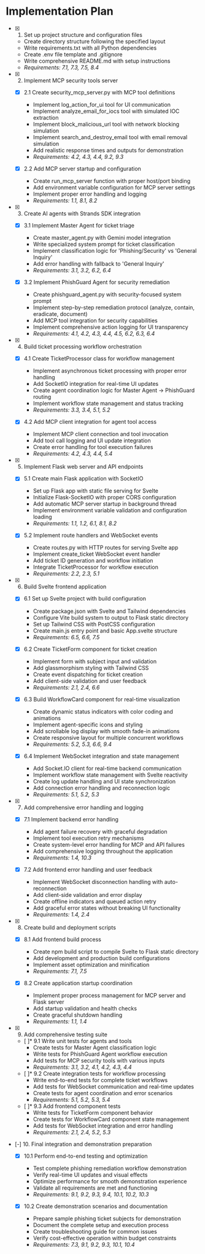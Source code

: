 # Implementation Plan

- [x] 1. Set up project structure and configuration files





  - Create directory structure following the specified layout
  - Write requirements.txt with all Python dependencies
  - Create .env file template and .gitignore
  - Write comprehensive README.md with setup instructions
  - _Requirements: 7.1, 7.3, 7.5, 8.4_

- [x] 2. Implement MCP security tools server







  - [x] 2.1 Create security_mcp_server.py with MCP tool definitions



    - Implement log_action_for_ui tool for UI communication
    - Implement analyze_email_for_iocs tool with simulated IOC extraction
    - Implement block_malicious_url tool with network blocking simulation
    - Implement search_and_destroy_email tool with email removal simulation
    - Add realistic response times and outputs for demonstration
    - _Requirements: 4.2, 4.3, 4.4, 9.2, 9.3_
  - [x] 2.2 Add MCP server startup and configuration


    - Create run_mcp_server function with proper host/port binding
    - Add environment variable configuration for MCP server settings
    - Implement proper error handling and logging
    - _Requirements: 1.1, 8.1, 8.2_

- [x] 3. Create AI agents with Strands SDK integration





  - [x] 3.1 Implement Master Agent for ticket triage


    - Create master_agent.py with Gemini model integration
    - Write specialized system prompt for ticket classification
    - Implement classification logic for 'Phishing/Security' vs 'General Inquiry'
    - Add error handling with fallback to 'General Inquiry'
    - _Requirements: 3.1, 3.2, 6.2, 6.4_
  - [x] 3.2 Implement PhishGuard Agent for security remediation


    - Create phishguard_agent.py with security-focused system prompt
    - Implement step-by-step remediation protocol (analyze, contain, eradicate, document)
    - Add MCP tool integration for security capabilities
    - Implement comprehensive action logging for UI transparency
    - _Requirements: 4.1, 4.2, 4.3, 4.4, 4.5, 6.2, 6.3, 6.4_

- [x] 4. Build ticket processing workflow orchestration





  - [x] 4.1 Create TicketProcessor class for workflow management


    - Implement asynchronous ticket processing with proper error handling
    - Add SocketIO integration for real-time UI updates
    - Create agent coordination logic for Master Agent → PhishGuard routing
    - Implement workflow state management and status tracking
    - _Requirements: 3.3, 3.4, 5.1, 5.2_
  - [x] 4.2 Add MCP client integration for agent tool access


    - Implement MCP client connection and tool invocation
    - Add tool call logging and UI update integration
    - Create error handling for tool execution failures
    - _Requirements: 4.2, 4.3, 4.4, 5.4_

- [x] 5. Implement Flask web server and API endpoints





  - [x] 5.1 Create main Flask application with SocketIO


    - Set up Flask app with static file serving for Svelte
    - Initialize Flask-SocketIO with proper CORS configuration
    - Add automatic MCP server startup in background thread
    - Implement environment variable validation and configuration loading
    - _Requirements: 1.1, 1.2, 6.1, 8.1, 8.2_
  - [x] 5.2 Implement route handlers and WebSocket events


    - Create routes.py with HTTP routes for serving Svelte app
    - Implement create_ticket WebSocket event handler
    - Add ticket ID generation and workflow initiation
    - Integrate TicketProcessor for workflow execution
    - _Requirements: 2.2, 2.3, 5.1_

- [x] 6. Build Svelte frontend application





  - [x] 6.1 Set up Svelte project with build configuration


    - Create package.json with Svelte and Tailwind dependencies
    - Configure Vite build system to output to Flask static directory
    - Set up Tailwind CSS with PostCSS configuration
    - Create main.js entry point and basic App.svelte structure
    - _Requirements: 6.5, 6.6, 7.5_
  - [x] 6.2 Create TicketForm component for ticket creation


    - Implement form with subject input and validation
    - Add glassmorphism styling with Tailwind CSS
    - Create event dispatching for ticket creation
    - Add client-side validation and user feedback
    - _Requirements: 2.1, 2.4, 6.6_
  - [x] 6.3 Build WorkflowCard component for real-time visualization


    - Create dynamic status indicators with color coding and animations
    - Implement agent-specific icons and styling
    - Add scrollable log display with smooth fade-in animations
    - Create responsive layout for multiple concurrent workflows
    - _Requirements: 5.2, 5.3, 6.6, 9.4_
  - [x] 6.4 Implement WebSocket integration and state management


    - Add Socket.IO client for real-time backend communication
    - Implement workflow state management with Svelte reactivity
    - Create log update handling and UI state synchronization
    - Add connection error handling and reconnection logic
    - _Requirements: 5.1, 5.2, 5.3_

- [x] 7. Add comprehensive error handling and logging







  - [x] 7.1 Implement backend error handling



    - Add agent failure recovery with graceful degradation
    - Implement tool execution retry mechanisms
    - Create system-level error handling for MCP and API failures
    - Add comprehensive logging throughout the application
    - _Requirements: 1.4, 10.3_
  - [x] 7.2 Add frontend error handling and user feedback


    - Implement WebSocket disconnection handling with auto-reconnection
    - Add client-side validation and error display
    - Create offline indicators and queued action retry
    - Add graceful error states without breaking UI functionality
    - _Requirements: 1.4, 2.4_

- [x] 8. Create build and deployment scripts





  - [x] 8.1 Add frontend build process


    - Create npm build script to compile Svelte to Flask static directory
    - Add development and production build configurations
    - Implement asset optimization and minification
    - _Requirements: 7.1, 7.5_
  - [x] 8.2 Create application startup coordination


    - Implement proper process management for MCP server and Flask server
    - Add startup validation and health checks
    - Create graceful shutdown handling
    - _Requirements: 1.1, 1.4_

- [x] 9. Add comprehensive testing suite






  - [ ]* 9.1 Write unit tests for agents and tools
    - Create tests for Master Agent classification logic
    - Write tests for PhishGuard Agent workflow execution
    - Add tests for MCP security tools with various inputs
    - _Requirements: 3.1, 3.2, 4.1, 4.2, 4.3, 4.4_
  - [ ]* 9.2 Create integration tests for workflow processing
    - Write end-to-end tests for complete ticket workflows
    - Add tests for WebSocket communication and real-time updates
    - Create tests for agent coordination and error scenarios
    - _Requirements: 5.1, 5.2, 5.3, 5.4_
  - [ ]* 9.3 Add frontend component tests
    - Write tests for TicketForm component behavior
    - Create tests for WorkflowCard component state management
    - Add tests for WebSocket integration and error handling
    - _Requirements: 2.1, 2.4, 5.2, 5.3_

- [-] 10. Final integration and demonstration preparation



  - [x] 10.1 Perform end-to-end testing and optimization






    - Test complete phishing remediation workflow demonstration
    - Verify real-time UI updates and visual effects
    - Optimize performance for smooth demonstration experience
    - Validate all requirements are met and functioning
    - _Requirements: 9.1, 9.2, 9.3, 9.4, 10.1, 10.2, 10.3_
  - [x] 10.2 Create demonstration scenarios and documentation





    - Prepare sample phishing ticket subjects for demonstration
    - Document the complete setup and execution process
    - Create troubleshooting guide for common issues
    - Verify cost-effective operation within budget constraints
    - _Requirements: 7.3, 9.1, 9.2, 9.3, 10.1, 10.4_